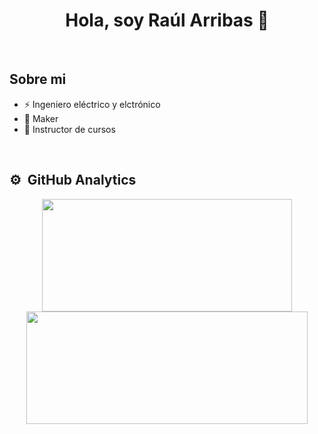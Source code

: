 <div align="center">
<h1 align="center">Hola, soy Raúl Arribas 👋</h1>
</div>
<br>

## Sobre mi
- ⚡ Ingeniero eléctrico y elctrónico
- 👷 Maker
- 📖 Instructor de cursos
<br>

## ⚙️ &nbsp;GitHub Analytics
<p align="center">
<a href="https://github.com/ArribasRaul">
  <img width="400" height="180em" src="https://github-readme-stats-eight-theta.vercel.app/api?username=ArribasRaul&show_icons=true&theme=algolia&include_all_commits=true&count_private=true"/>
  <img width="450" height="180em" src="https://github-readme-stats-eight-theta.vercel.app/api/top-langs/?username=ArribasRaul&layout=compact&langs_count=8&theme=algolia"/>
</a>
</p>
